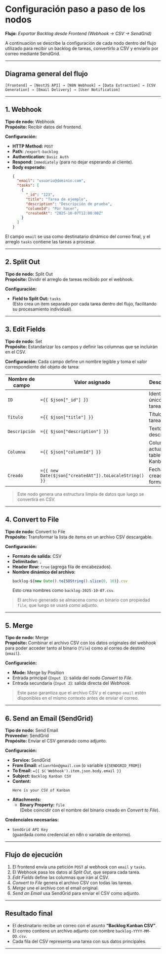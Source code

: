 # Configuración paso a paso de los nodos  
**Flujo:** *Exportar Backlog desde Frontend (Webhook → CSV → SendGrid)*

A continuación se describe la configuración de cada nodo dentro del flujo utilizado para recibir un backlog de tareas, convertirlo a CSV y enviarlo por correo mediante SendGrid.

---

## Diagrama general del flujo

```
[Frontend] → [NestJS API] → [N8N Webhook] → [Data Extraction] → [CSV Generation] → [Email Delivery] → [User Notification]
```

---

## 1. Webhook

**Tipo de nodo:** Webhook  
**Propósito:** Recibir datos del frontend.  

**Configuración:**
- **HTTP Method:** `POST`
- **Path:** `/export-backlog`
- **Authentication:** `Basic Auth`
- **Respond:** `Immediately` (para no dejar esperando al cliente).
- **Body esperado:**
  ```json
  {
    "email": "usuario@dominio.com",
    "tasks": [
      {
        "_id": "123",
        "title": "Tarea de ejemplo",
        "description": "Descripción de prueba",
        "columnId": "Por hacer",
        "createdAt": "2025-10-07T12:00:00Z"
      }
    ]
  }
  ```

El campo `email` se usa como destinatario dinámico del correo final, y el arreglo `tasks` contiene las tareas a procesar.

---

## 2. Split Out

**Tipo de nodo:** Split Out  
**Propósito:** Dividir el arreglo de tareas recibido por el webhook.  

**Configuración:**
- **Field to Split Out:** `tasks`  
  (Esto crea un item separado por cada tarea dentro del flujo, facilitando su procesamiento individual).

---

## 3. Edit Fields

**Tipo de nodo:** Set  
**Propósito:** Estandarizar los campos y definir las columnas que se incluirán en el CSV.  

**Configuración:**
Cada campo define un nombre legible y toma el valor correspondiente del objeto de tarea:

| Nombre de campo | Valor asignado | Descripción |
|------------------|----------------|--------------|
| `ID` | `={{ $json["_id"] }}` | Identificador único de la tarea |
| `Título` | `={{ $json["title"] }}` | Título de la tarea |
| `Descripción` | `={{ $json["description"] }}` | Texto descriptivo |
| `Columna` | `={{ $json["columnId"] }}` | Columna actual en el tablero Kanban |
| `Creado` | `={{ new Date($json["createdAt"]).toLocaleString() }}` | Fecha de creación formateada |

> Este nodo genera una estructura limpia de datos que luego se convertirá en CSV.

---

## 4. Convert to File

**Tipo de nodo:** Convert to File  
**Propósito:** Transformar la lista de items en un archivo CSV descargable.  

**Configuración:**
- **Formato de salida:** CSV  
- **Delimitador:** `,`
- **Header Row:** `true` (agrega fila de encabezados).
- **Nombre dinámico del archivo:**  
  ```js
  backlog-${new Date().toISOString().slice(0, 10)}.csv
  ```
  Esto crea nombres como `backlog-2025-10-07.csv`.

> El archivo generado se almacena como un binario con propiedad `file`, que luego se usará como adjunto.

---

## 5. Merge

**Tipo de nodo:** Merge  
**Propósito:** Combinar el archivo CSV con los datos originales del webhook para poder acceder tanto al binario (`file`) como al correo de destino (`email`).  

**Configuración:**
- **Mode:** Merge by Position  
- Entrada principal (`Input 1`): salida del nodo *Convert to File*.  
- Entrada secundaria (`Input 2`): salida directa del *Webhook*.

> Este paso garantiza que el archivo CSV y el campo `email` estén disponibles en el mismo contexto antes de enviar el correo.

---

## 6. Send an Email (SendGrid)

**Tipo de nodo:** Send Email  
**Proveedor:** SendGrid  
**Propósito:** Enviar el CSV generado como adjunto.  

**Configuración:**
- **Service:** SendGrid
- **From Email:** `elianrhbn@gmail.com` (o variable `${SENDGRID_FROM}`)
- **To Email:** `={{ $('Webhook').item.json.body.email }}`
- **Subject:** `Backlog Kanban CSV`
- **Content:**  
  ```
  Here is your CSV of Kanban
  ```
- **Attachments:**
  - **Binary Property:** `file`  
    (Debe coincidir con el nombre del binario creado en *Convert to File*).

**Credenciales necesarias:**
- `SendGrid API Key`  
  (guardada como credencial en n8n o variable de entorno).

---

## Flujo de ejecución

1. El frontend envía una petición `POST` al webhook con `email` y `tasks`.
2. El Webhook pasa los datos al *Split Out*, que separa cada tarea.
3. *Edit Fields* define las columnas que irán al CSV.
4. *Convert to File* genera el archivo CSV con todas las tareas.
5. *Merge* une el archivo con el email original.
6. *Send an Email* usa SendGrid para enviar el CSV como adjunto.

---

## Resultado final

- El destinatario recibe un correo con el asunto **“Backlog Kanban CSV”**.  
- El correo contiene un archivo adjunto con nombre `backlog-YYYY-MM-DD.csv`.  
- Cada fila del CSV representa una tarea con sus datos principales.

---
